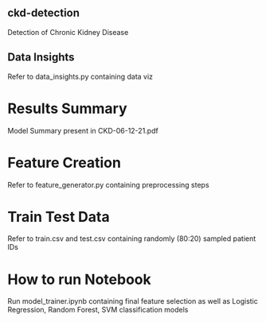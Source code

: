 ## ckd-detection
Detection of Chronic Kidney Disease

## Data Insights
Refer to data_insights.py containing data viz

# Results Summary
Model Summary present in CKD-06-12-21.pdf

# Feature Creation
Refer to feature_generator.py containing preprocessing steps

# Train Test Data
Refer to train.csv and test.csv containing randomly (80:20) sampled patient IDs

# How to run Notebook
Run model_trainer.ipynb containing final feature selection as well as Logistic Regression, Random Forest, SVM classification models


